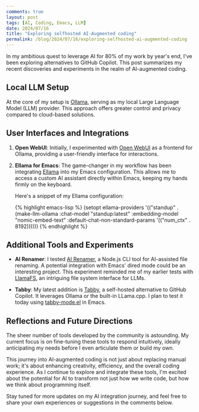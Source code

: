 ```yaml
---
comments: true
layout: post
tags: [AI, Coding, Emacs, LLM]
date: 2024/07/16
title: "Exploring selfhosted AI-Augmented coding"
permalink: /blog/2024/07/16/exploring-selfhosted-ai-augmented-coding
---
```


In my ambitious quest to leverage AI for 80% of my work by year's end, I've been exploring alternatives to GitHub Copilot. This post summarizes my recent discoveries and experiments in the realm of AI-augmented coding.

## Local LLM Setup

At the core of my setup is [Ollama](https://ollama.com), serving as my local Large Language Model (LLM) provider. This approach offers greater control and privacy compared to cloud-based solutions.

## User Interfaces and Integrations

1. **Open WebUI**: Initially, I experimented with [Open WebUI](https://github.com/Open-WebUI) as a frontend for Ollama, providing a user-friendly interface for interactions.

2. **Ellama for Emacs**: The game-changer in my workflow has been integrating [Ellama](https://github.com/s-kostyaev/ellama) into my Emacs configuration. This allows me to access a custom AI assistant directly within Emacs, keeping my hands firmly on the keyboard.

   Here's a snippet of my Ellama configuration:

   {% highlight emacs-lisp %}
   (setopt ellama-providers
           '(("standup" . (make-llm-ollama
                          :chat-model "standup:latest"
                          :embedding-model "nomic-embed-text"
                          :default-chat-non-standard-params '(("num_ctx" . 8192))))))
   {% endhighlight %}

## Additional Tools and Experiments

- **AI Renamer**: I tested [AI Renamer](https://github.com/ozgrozer/ai-renamer), a Node.js CLI tool for AI-assisted file renaming. A potential integration with Emacs' dired mode could be an interesting project. This experiment reminded me of my earlier tests with [LlamaFS](https://github.com/iyaja/llama-fs), an intriguing file system interface for LLMs.

- **Tabby**: My latest addition is [Tabby](https://tabby.tabbyml.com/), a self-hosted alternative to GitHub Copilot. It leverages Ollama or the built-in LLama.cpp. I plan to test it today using [tabby-mode.el](https://github.com/ragnard/tabby-mode) in Emacs.

## Reflections and Future Directions

The sheer number of tools developed by the community is astounding. My current focus is on fine-tuning these tools to respond intuitively, ideally anticipating my needs before I even articulate them or build my own.

This journey into AI-augmented coding is not just about replacing manual work; it's about enhancing creativity, efficiency, and the overall coding experience. As I continue to explore and integrate these tools, I'm excited about the potential for AI to transform not just how we write code, but how we think about programming itself.

Stay tuned for more updates on my AI integration journey, and feel free to share your own experiences or suggestions in the comments below.
